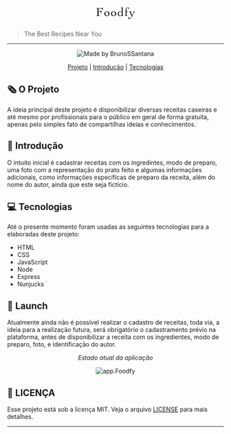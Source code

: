 
<h1 align="center">
    <img alt="Foodfy" src="public/assets/logo.png"/>
</h1>

> The Best Recipes Near You
---

<p align="center">
  
  <img alt="Made by BrunoSSantana" src="https://img.shields.io/badge/by-BrunoSSantana-bri">

</p>



<p align="center">
  <a href="#o-projeto">Projeto</a> |  
  <a href="#introduction">Introdução</a> |
  <a href="#tecnologias">Tecnologias</a>
</p>

## 🗞 O Projeto
A ideia principal deste projeto é disponibilizar diversas receitas caseiras e até mesmo por profissionais para o público em geral de forma gratuita, apenas pelo simples fato de compartilhas ideias e conhecimentos.

## <a name="introduction"></a>📖 Introdução
O intuito inicial é cadastrar receitas com os ingredintes, modo de preparo, uma foto com a representação do prato feito e algumas informações adicionais, como informações específicas de preparo da receita, além do nome do autor, ainda que este seja fictício.

## 💻 Tecnologias
Até o presente momento foram usadas as seguintes tecnologias para a elaboradas deste projeto:
* HTML
* CSS
* JavaScript
* Node
* Express
* Nunjucks

## 🚀 Launch
Atualmente ainda não é possível realizar o cadastro de receitas, toda via, a ideia para a realização futura, será obrigatório o cadastramento prévio na plataforma, antes de disponibilizar a receita com os ingredientes,  modo de preparo, foto, e identificação do autor.

<p align="center" > <em> Estado atual da aplicação</em></p>
<p align="center" ><img alt="app.Foodfy" src="https://media.giphy.com/media/XBuOBRxlEZAB35R13d/giphy.gif"></img></p>

## 🧾 LICENÇA
Esse projeto está sob a licença MIT. Veja o arquivo [LICENSE](/LICENSE) para mais detalhes.
***

